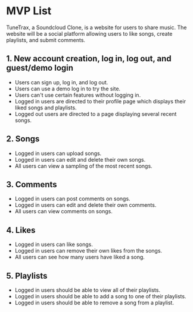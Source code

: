 # MVP List

TuneTrax, a Soundcloud Clone, is a website for users to share music. The website will be a social platform allowing users to like songs, create playlists, and submit comments.

## 1. New account creation, log in, log out, and guest/demo login

* Users can sign up, log in, and log out.
* Users can use a demo log in to try the site.
* Users can't use certain features without logging in.
* Logged in users are directed to their profile page which displays their liked songs and playlists.
* Logged out users are directed to a page displaying several recent songs.

## 2. Songs

* Logged in users can upload songs.
* Logged in users can edit and delete their own songs.
* All users can view a sampling of the most recent songs.

## 3. Comments

* Logged in users can post comments on songs.
* Logged in users can edit and delete their own comments.
* All users can view comments on songs.

## 4. Likes

* Logged in users can like songs.
* Logged in users can remove their own likes from the songs.
* All users can see how many users have liked a song. 

## 5. Playlists

* Logged in users should be able to view all of their playlists.
* Logged in users should be able to add a song to one of their playlists.
* Logged in users should be able to remove a song from a playlist.

